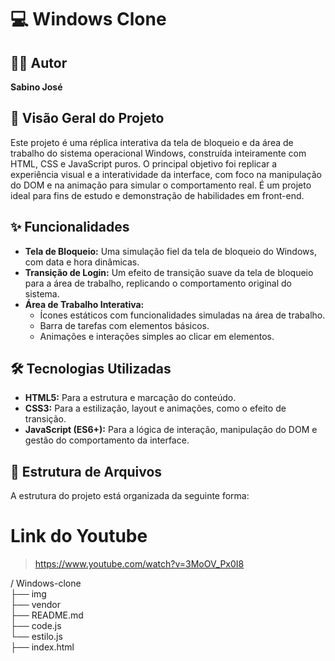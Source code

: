 # 💻 Windows Clone

## 👨‍💻 Autor
**Sabino José**

## 🚀 Visão Geral do Projeto
Este projeto é uma réplica interativa da tela de bloqueio e da área de trabalho do sistema operacional Windows, construída inteiramente com HTML, CSS e JavaScript puros. O principal objetivo foi replicar a experiência visual e a interatividade da interface, com foco na manipulação do DOM e na animação para simular o comportamento real. É um projeto ideal para fins de estudo e demonstração de habilidades em front-end.

## ✨ Funcionalidades
-   **Tela de Bloqueio:** Uma simulação fiel da tela de bloqueio do Windows, com data e hora dinâmicas.
-   **Transição de Login:** Um efeito de transição suave da tela de bloqueio para a área de trabalho, replicando o comportamento original do sistema.
-   **Área de Trabalho Interativa:**
    -   Ícones estáticos com funcionalidades simuladas na área de trabalho.
    -   Barra de tarefas com elementos básicos.
    -   Animações e interações simples ao clicar em elementos.

## 🛠️ Tecnologias Utilizadas
-   **HTML5:** Para a estrutura e marcação do conteúdo.
-   **CSS3:** Para a estilização, layout e animações, como o efeito de transição.
-   **JavaScript (ES6+):** Para a lógica de interação, manipulação do DOM e gestão do comportamento da interface.

## 📁 Estrutura de Arquivos
A estrutura do projeto está organizada da seguinte forma:

# Link do Youtube
> https://www.youtube.com/watch?v=3MoOV_Px0I8

/ Windows-clone <br>
├── img <br>
├── vendor<br>
├── README.md <br>
├── code.js <br>
└── estilo.js <br>
├── index.html <br>


